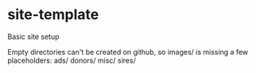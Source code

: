 site-template
=============

Basic site setup

Empty directories can't be created on github, so images/ is missing a few placeholders:
ads/
donors/
misc/
sires/
